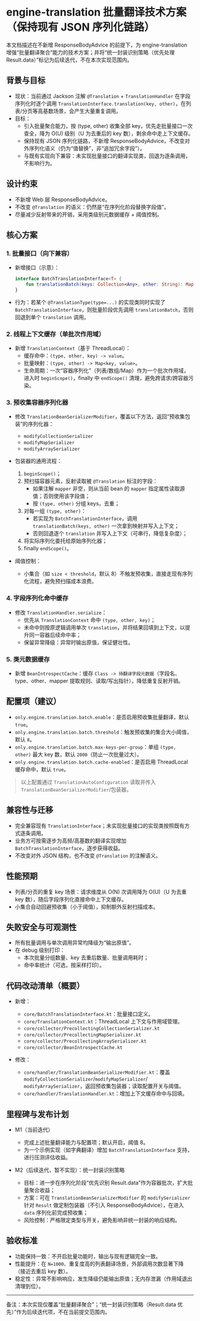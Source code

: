 # engine-translation 批量翻译技术方案（保持现有 JSON 序列化链路）

本文档描述在不新增 ResponseBodyAdvice 的前提下，为 engine-translation 增强“批量翻译聚合”能力的技术方案；并将“统一封装识别策略（优先处理
Result.data）”标记为后续迭代，不在本次实现范围内。

## 背景与目标

- 现状：当前通过 Jackson 注解 `@Translation` + `TranslationHandler` 在字段序列化时逐个调用
  `TranslationInterface.translation(key, other)`，在列表/分页等高基数场景，会产生大量重复调用。
- 目标：
    - 引入批量聚合能力，按 (type, other) 收集全部 key，优先走批量接口一次查全，降为 O(U) 级别（U 为去重后的 key
      数），剩余命中走上下文缓存。
    - 保持现有 JSON 序列化链路，不新增 ResponseBodyAdvice，不改变对外序列化语义（仍为“值替换”，非“追加冗余字段”）。
    - 与既有实现向下兼容：未实现批量接口的翻译实现类，回退为逐条调用，不影响行为。

## 设计约束

- 不新增 Web 层 ResponseBodyAdvice。
- 不改变 `@Translation` 的语义：仍然是“在序列化阶段替换字段值”。
- 尽量减少反射带来的开销，采用类级别元数据缓存 + 阈值控制。

## 核心方案

### 1. 批量接口（向下兼容）

- 新增接口（示意）：

  ```kotlin
  interface BatchTranslationInterface<T> {
      fun translationBatch(keys: Collection<Any>, other: String): Map<Any, T?>
  }
  ```

- 行为：若某个 `@TranslationType(type=...)` 的实现类同时实现了 `BatchTranslationInterface`，则批量阶段优先调用
  `translationBatch`，否则回退到单个 `translation` 调用。

### 2. 线程上下文缓存（单批次作用域）

- 新增 `TranslationContext`（基于 ThreadLocal）：
    - 缓存命中：`(type, other, key) -> value`。
    - 批量映射：`(type, other) -> Map<key, value>`。
    - 生命周期：一次“容器序列化”（列表/数组/Map）作为一个批次作用域，进入时 `beginScope()`，finally 中 `endScope()`
      清理，避免跨请求/跨容器污染。

### 3. 预收集容器序列化器

- 修改 `TranslationBeanSerializerModifier`，覆盖以下方法，返回“预收集包装”的序列化器：
    - `modifyCollectionSerializer`
    - `modifyMapSerializer`
    - `modifyArraySerializer`

- 包装器的通用流程：
    1) `beginScope()`；
    2) 预扫描容器元素，反射读取被 `@Translation` 标注的字段：
        - 如果注解 `mapper` 非空，则从当前 bean 的 `mapper` 指定属性读取源值；否则使用该字段值；
        - 按 `(type, other)` 分组 keys，去重；
    3) 对每一组 `(type, other)`：
        - 若实现为 `BatchTranslationInterface`，调用 `translationBatch(keys, other)` 一次拿到映射并写入上下文；
        - 否则回退逐个 `translation` 并写入上下文（可串行，降低复杂度）；
    4) 将实际序列化委托给原始序列化器；
    5) finally `endScope()`。

- 阈值控制：
    - 小集合（如 `size < threshold`，默认 8）不触发预收集，直接走现有序列化流程，避免预扫描成本浪费。

### 4. 字段序列化命中缓存

- 修改 `TranslationHandler.serialize`：
    - 优先从 `TranslationContext` 命中 `(type, other, key)`；
    - 未命中则按原逻辑调用单次 `translation`，并将结果回填到上下文，以提升同一容器后续命中率；
    - 保留异常降级：异常时输出原值，保证健壮性。

### 5. 类元数据缓存

- 新增 `BeanIntrospectCache`：缓存 `Class -> 待翻译字段元数据`（字段名、type、other、mapper 提取规则、读取/写出指针），降低重复反射开销。

## 配置项（建议）

- `only.engine.translation.batch.enable`：是否启用预收集批量翻译，默认 `true`。
- `only.engine.translation.batch.threshold`：触发预收集的集合大小阈值，默认 `8`。
- `only.engine.translation.batch.max-keys-per-group`：单组 `(type, other)` 最大 key 数，默认 `2000`（防止一次批量过大）。
- `only.engine.translation.batch.cache-enabled`：是否启用 ThreadLocal 缓存命中，默认 `true`。

> 以上配置通过 `TranslationAutoConfiguration` 读取并传入 `TranslationBeanSerializerModifier`/包装器。

## 兼容性与迁移

- 完全兼容现有 `TranslationInterface`；未实现批量接口的实现类按照既有方式逐条调用。
- 业务方可按需逐步为高频/高基数的翻译实现增加 `BatchTranslationInterface`，逐步获得收益。
- 不改变对外 JSON 结构，也不改变 `@Translation` 的注解语义。

## 性能预期

- 列表/分页的重复 key 场景：请求维度从 O(N) 次调用降为 O(U)（U 为去重 key 数），随后字段序列化直接命中上下文缓存。
- 小集合自动回避预收集（小于阈值），抑制额外反射扫描成本。

## 失败安全与可观测性

- 所有批量调用与单次调用异常均降级为“输出原值”。
- 在 debug 级别打印：
    - 本次批量分组数量、key 去重后数量、批量调用耗时；
    - 命中率统计（可选，按采样打印）。

## 代码改动清单（概要）

- 新增：
    - `core/BatchTranslationInterface.kt`：批量接口定义。
    - `core/TranslationContext.kt`：ThreadLocal 上下文与作用域管理。
    - `core/collector/PrecollectingCollectionSerializer.kt`
    - `core/collector/PrecollectingMapSerializer.kt`
    - `core/collector/PrecollectingArraySerializer.kt`
    - `core/collector/BeanIntrospectCache.kt`

- 修改：
    - `core/handler/TranslationBeanSerializerModifier.kt`：覆盖 `modifyCollectionSerializer`/`modifyMapSerializer`/
      `modifyArraySerializer`，返回预收集包装器；读取配置开关与阈值。
    - `core/handler/TranslationHandler.kt`：增加上下文缓存命中与回填。

## 里程碑与发布计划

- M1（当前迭代）
    - 完成上述批量翻译能力与配置项；默认开启，阈值 8。
    - 为一个示例实现（如字典翻译）增加 `BatchTranslationInterface` 支持，进行压测评估收益。

- M2（后续迭代，暂不实现）：统一封装识别策略
    - 目标：进一步在序列化阶段“优先识别 Result.data”作为容器批次，扩大批量聚合收益；
    - 方案：可在 `TranslationBeanSerializerModifier` 的 `modifySerializer` 针对 `Result` 做定制包装器（不引入
      ResponseBodyAdvice），在进入 `data` 序列化前完成预收集；
    - 风险控制：严格限定类型与开关，避免影响非统一封装的响应结构。

## 验收标准

- 功能保持一致：不开启批量功能时，输出与现有逻辑完全一致。
- 性能提升：在 `N=1000`、重复度高的列表翻译场景，外部调用次数显著下降（接近去重后 key 数）。
- 稳定性：异常不影响响应，发生降级仍能输出原值；无内存泄漏（作用域退出清理到位）。

---

备注：本次实现仅覆盖“批量翻译聚合”；“统一封装识别策略（Result.data 优先）”作为后续迭代项，不在当前提交范围内。

